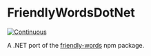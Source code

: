 # FriendlyWordsDotNet
[![Continuous](https://github.com/LykaiosNZ/FriendlyWordsDotNet/actions/workflows/continuous.yml/badge.svg)](https://github.com/LykaiosNZ/FriendlyWordsDotNet/actions/workflows/continuous.yml)

A .NET port of the [friendly-words](https://github.com/glitchdotcom/friendly-words) npm package.
